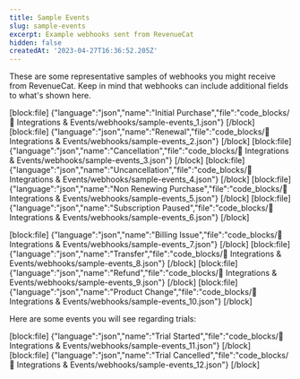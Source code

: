 ```yaml
---
title: Sample Events
slug: sample-events
excerpt: Example webhooks sent from RevenueCat
hidden: false
createdAt: '2023-04-27T16:36:52.205Z'
---
```

These are some representative samples of webhooks you might receive from RevenueCat. Keep in mind that webhooks can include additional fields to what's shown here.

[block:file]
{"language":"json","name":"Initial Purchase","file":"code_blocks/🔌 Integrations & Events/webhooks/sample-events_1.json"}
[/block]
[block:file]
{"language":"json","name":"Renewal","file":"code_blocks/🔌 Integrations & Events/webhooks/sample-events_2.json"}
[/block]
[block:file]
{"language":"json","name":"Cancellation","file":"code_blocks/🔌 Integrations & Events/webhooks/sample-events_3.json"}
[/block]
[block:file]
{"language":"json","name":"Uncancellation","file":"code_blocks/🔌 Integrations & Events/webhooks/sample-events_4.json"}
[/block]
[block:file]
{"language":"json","name":"Non Renewing Purchase","file":"code_blocks/🔌 Integrations & Events/webhooks/sample-events_5.json"}
[/block]
[block:file]
{"language":"json","name":"Subscription Paused","file":"code_blocks/🔌 Integrations & Events/webhooks/sample-events_6.json"}
[/block]



[block:file]
{"language":"json","name":"Billing Issue","file":"code_blocks/🔌 Integrations & Events/webhooks/sample-events_7.json"}
[/block]
[block:file]
{"language":"json","name":"Transfer","file":"code_blocks/🔌 Integrations & Events/webhooks/sample-events_8.json"}
[/block]
[block:file]
{"language":"json","name":"Refund","file":"code_blocks/🔌 Integrations & Events/webhooks/sample-events_9.json"}
[/block]
[block:file]
{"language":"json","name":"Product Change","file":"code_blocks/🔌 Integrations & Events/webhooks/sample-events_10.json"}
[/block]



Here are some events you will see regarding trials:

[block:file]
{"language":"json","name":"Trial Started","file":"code_blocks/🔌 Integrations & Events/webhooks/sample-events_11.json"}
[/block]
[block:file]
{"language":"json","name":"Trial Cancelled","file":"code_blocks/🔌 Integrations & Events/webhooks/sample-events_12.json"}
[/block]